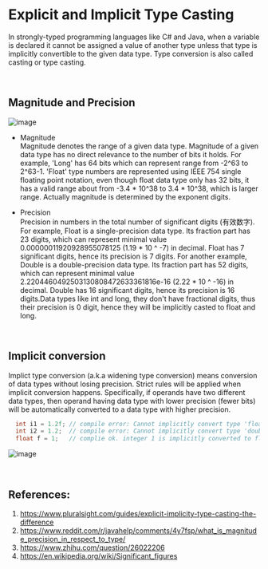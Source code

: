 # Explicit and Implicit Type Casting

In strongly-typed programming languages like C# and Java, when a variable is declared it cannot be assigned a value of another type unless that type is implicitly convertible to the given data type. Type conversion is also called casting or type casting. 

<br/>

## Magnitude and Precision

![image](https://github.com/idanhuang/idanhuang.github.io/blob/master/image/Single-precision-and-double-precision-numbers.png)
- Magnitude <br/>
Magnitude denotes the range of a given data type. Magnitude of a given data type has no direct relevance to the number of bits it holds. For example, 'Long' has 64 bits which can represent range from -2^63 to 2^63-1. 'Float' type numbers are represented using IEEE 754 single floating point notation, even though float data type only has 32 bits, it has a valid range about from -3.4 * 10^38 to 3.4 * 10^38, which is larger range. Actually magnitude is determined by the exponent digits. 

- Precision <br/>
Precision in numbers in the total number of significant digits (有效数字). For example, Float is a single-precision data type. Its fraction part has 23 digits, which can represent minimal value 0.00000011920928955078125 (1.19 * 10 ^ -7) in decimal. Float has 7 significant digits, hence its precision is 7 digits. For another example, Double is a double-precision data type. Its fraction part has 52 digits, which can represent minimal value 2.2204460492503130808472633361816e-16 (2.22 * 10 ^ -16) in decimal. Double has 16 significant digits, hence its precision is 16 digits.Data types like int and long, they don't have fractional digits, thus their precision is 0 digit, hence they will be implicitly casted to float and long.

<br/>

## Implicit conversion

Implict type conversion (a.k.a widening type conversion) means conversion of data types without losing precision. Strict rules will be applied when implicit conversion happens. Specifically, if operands have two different data types, then operand having data type with lower precision (fewer bits) will be automatically converted to a data type with higher precision.

```C#
  int i1 = 1.2f; // compile error: Cannot implicitly convert type 'float' to 'int', since float has higher precision. 
  int i2 = 1.2;  // compile error: Cannot implicitly convert type 'double' to 'int', since long has higher precision.
  float f = 1;   // complie ok. integer 1 is implicitly converted to float, since int data type has lower precision.
```

![image](https://github.com/idanhuang/idanhuang.github.io/blob/master/image/ImplicitTypeCastingPrimitives.png)


<br/>

## References:
1. https://www.pluralsight.com/guides/explicit-implicity-type-casting-the-difference
2. https://www.reddit.com/r/javahelp/comments/4y7fsp/what_is_magnitude_precision_in_respect_to_type/
3. https://www.zhihu.com/question/26022206
4. https://en.wikipedia.org/wiki/Significant_figures

